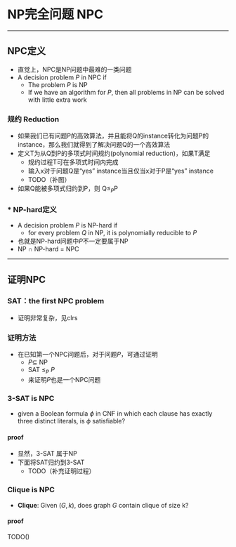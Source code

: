 # NP完全问题 NPC
---
## NPC定义
+ 直觉上，NPC是NP问题中最难的一类问题
+ A decision problem $P$ in NPC if
  + The problem $P$ is NP
  + If we have an algorithm for $P$, then all problems in NP can be solved with little extra work

### 规约 Reduction
+ 如果我们已有问题P的高效算法，并且能将Q的instance转化为问题P的instance，那么我们就得到了解决问题Q的一个高效算法
+ 定义T为从Q到P的多项式时间规约(polynomial reduction)，如果T满足
  + 规约过程T可在多项式时间内完成
  + 输入x对于问题Q是“yes” instance当且仅当x对于P是“yes” instance
  + TODO（补图）
+ 如果Q能被多项式归约到P，则 Q$\leq_P$P

### * NP-hard定义
+ A decision problem $P$ is NP-hard if
  + for every problem $Q$ in NP, it is polynomially reducible to $P$
+ 也就是NP-hard问题中$P$不一定要属于NP
+ NP $\cap$ NP-hard = NPC

---
## 证明NPC
### SAT：the first NPC problem
+ 证明非常复杂，见clrs

### 证明方法
+ 在已知第一个NPC问题后，对于问题$P$，可通过证明
  + $P\subseteq$ NP
  + SAT $\leq_P$ $P$
  + 来证明$P$也是一个NPC问题

### 3-SAT is NPC
+ given a Boolean formula $\phi$ in CNF in which each clause has exactly three distinct literals, is $\phi$ satisfiable?
#### proof
+ 显然，3-SAT 属于NP
+ 下面将SAT归约到3-SAT
  + TODO（补充证明过程）

### Clique is NPC
+ **Clique**: Given $(G, k)$, does graph $G$ contain clique of size k?
#### proof
TODO()